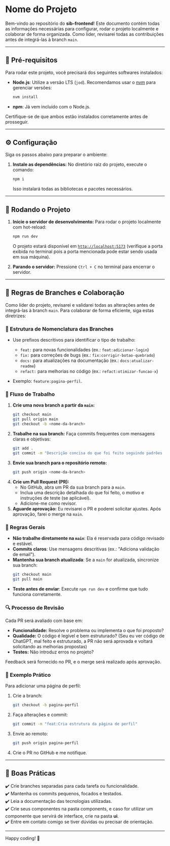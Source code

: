 # Nome do Projeto

Bem-vindo ao repositório do **sib-frontend**! Este documento contém todas as informações necessárias para configurar, rodar o projeto localmente e colaborar de forma organizada. Como líder, revisarei todas as contribuições antes de integrá-las à branch `main`.

---

## 📌 Pré-requisitos

Para rodar este projeto, você precisará dos seguintes softwares instalados:

- **Node.js**: Utilize a versão LTS (`jod`). Recomendamos usar o [nvm](https://github.com/nvm-sh/nvm) para gerenciar versões:
  ```bash
  nvm install
  ```
- **npm**: Já vem incluído com o Node.js.

Certifique-se de que ambos estão instalados corretamente antes de prosseguir.

---

## ⚙️ Configuração

Siga os passos abaixo para preparar o ambiente:

1. **Instale as dependências:**
   No diretório raiz do projeto, execute o comando:
   ```bash
   npm i
   ```
   Isso instalará todas as bibliotecas e pacotes necessários.

---

## 🚀 Rodando o Projeto

1. **Inicie o servidor de desenvolvimento:**
   Para rodar o projeto localmente com hot-reload:
   ```bash
   npm run dev
   ```
   O projeto estará disponível em [`http://localhost:5173`](http://localhost:5173) (verifique a porta exibida no terminal pois a porta mencionada pode estar sendo usada em sua máquina).

2. **Parando o servidor:**
   Pressione `Ctrl + C` no terminal para encerrar o servidor.

---

## 🔄 Regras de Branches e Colaboração

Como líder do projeto, revisarei e validarei todas as alterações antes de integrá-las à branch `main`. Para colaborar de forma eficiente, siga estas diretrizes:

### 📂 Estrutura de Nomenclatura das Branches

- Use prefixos descritivos para identificar o tipo de trabalho:
  - `feat:` para novas funcionalidades (ex.: `feat:adicionar-login`)
  - `fix:` para correções de bugs (ex.: `fix:corrigir-botao-quebrado`)
  - `docs:` para atualizações na documentação (ex.: `docs:atualizar-readme`)
  - `refact:` para melhorias no código (ex.: `refact:otimizar-funcao-x`)

- Exemplo: `feature:pagina-perfil`.

### 🔀 Fluxo de Trabalho

1. **Crie uma nova branch a partir da `main`:**
   ```bash
   git checkout main
   git pull origin main
   git checkout -b <nome-da-branch>
   ```
2. **Trabalhe na sua branch:**
   Faça commits frequentes com mensagens claras e objetivas:
   ```bash
   git add .
   git commit -m "Descrição concisa do que foi feito seguindo padrões de commit semânticos"
   ```
3. **Envie sua branch para o repositório remoto:**
   ```bash
   git push origin <nome-da-branch>
   ```
4. **Crie um Pull Request (PR):**
   - No GitHub, abra um PR da sua branch para a `main`.
   - Inclua uma descrição detalhada do que foi feito, o motivo e instruções de teste (se aplicável).
   - Adicione-me como revisor.
5. **Aguarde aprovação:**
   Eu revisarei o PR e poderei solicitar ajustes. Após aprovação, farei o merge na `main`.

### 📜 Regras Gerais

- **Não trabalhe diretamente na `main`**: Ela é reservada para código revisado e estável.
- **Commits claros**: Use mensagens descritivas (ex.: "Adiciona validação de email").
- **Mantenha sua branch atualizada**: Se a `main` for atualizada, sincronize sua branch:
   ```bash
   git checkout main
   git pull main
   ```
- **Teste antes de enviar**: Execute `npm run dev` e confirme que tudo funciona corretamente.

### 🔍 Processo de Revisão

Cada PR será avaliado com base em:
- **Funcionalidade:** Resolve o problema ou implementa o que foi proposto?
- **Qualidade:** O código é legível e bem estruturado? (Seu eu ver código de ChatGPT, mal feito e estruturado, a PR não será aprovada e voltará solicitando as melhorias propostas)
- **Testes:** Não introduz erros no projeto?

Feedback será fornecido no PR, e o merge será realizado após aprovação.

### 🎯 Exemplo Prático

Para adicionar uma página de perfil:

1. Crie a branch:
   ```bash
   git checkout -b pagina-perfil
   ```
2. Faça alterações e commit:
   ```bash
   git commit -m "feat:Cria estrutura da página de perfil"
   ```
3. Envie ao remoto:
   ```bash
   git push origin pagina-perfil
   ```
4. Crie o PR no GitHub e me notifique.

---

## 📖 Boas Práticas

✔️ Crie branches separadas para cada tarefa ou funcionalidade.<br>
✔️ Mantenha os commits pequenos, focados e testados.<br>
✔️ Leia a documentação das tecnologias utilizadas.<br>
✔️ Crie seus componentes na pasta components, e caso for utilizar um componente que servirá de interface, crie na pasta **ui**.<br>
✔️ Entre em contato comigo se tiver dúvidas ou precisar de orientação.<br>

---

Happy coding! 🚀
